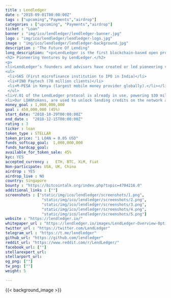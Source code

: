 ```yaml
---
title : Lendledger
date : "2018-09-01T00:00:00Z"
tags : ["upcoming","Payments","airdrop"]
categories : ["upcoming", "Payments","airdrop"]
ticket : "Loan"
banner : "img/ico/lendledger/lendledger-banner.jpg"
logo : "img/ico/lendledger/lendledger-logo.jpg"
image : "img/ico/lendledger/lendledger-background.jpg"
description : "The Future Of Lending"
long_description: "<p>LendLedger is the first blockchain-based open protocol connecting data providers, lenders and borrowers to help small businesses globally unlock the eight trillion dollars in loans they are unable to access today.</p>
<h2> Pioneering Ventures by LendLedger.</h2>
<p>
<li>LendLedger’s founders and advisors have created or led pioneering ventures in emerging markets, including:
<ul>
 <li>SKS (First microfinance institution to IPO in India)</li>
 <li>FINO Paytech (70 million clients)</li>
 <li>M-PESA in Kenya (largest mobile money provider globally).</li></li>
 </ul>
<li>V.01 of the LendLedger protocol is already in use, powering $30 million in loan disbursements annually for Happy Loans, a licensed lender in India. Lenders leveraging the LendLedger protocol also do not need to hold crypto-assets, thereby significantly reducing barriers to adoption.</li>
<li>Our LOANtokens, are used to unlock lending credits on the network and give access for data providers, borrowers and others.</li></p>"
money_goal : 1,000,000,000
goal : 450,000,000 (45%)
start_date: "2018-10-29T00:00:00Z"
end_date :  "2018-12-15T00:00:00Z"
rating : 3
ticker : loan
token_type : STELLAR
token_price: "1 LOAN = 0.05 USD"
funds_softcap_goal:  1,000,000,000
funds_hardcap_goal:
available_for_token_sale: 45%
kyc: YES
accepted_currency :   ETH, BTC, XLM, Fiat
Non-participate: USA, UK, China
airdrop : YES
airdrop_live : NO
country: Singapore
bounty : "https://bitcointalk.org/index.php?topic=4704216.0"
additional_links : [""]
screenshots : ["static/img/ico/lendledger/screenshots/1.png",
                "static/img/ico/lendledger/screenshots/2.png",
                "static/img/ico/lendledger/screenshots/3.png",
                "static/img/ico/lendledger/screenshots/4.png",
                "static/img/ico/lendledger/screenshots/5.png"]
website : "https://lendledger.io/"
whitepaper_url : "https://lendledger.io/images/LendLedger-Overview-Optimized.pdf?pdf=LendLedger%20Overview"
twitter_url : "https://twitter.com/LendLedger"
telegram_url : "https://t.me/lendledger"
github_url: "https://github.com/lendledger"
reddit_url: "https://www.reddit.com/r/LendLedger/"
facebook_url: [""]
stellarexpert_url:
stellarport_url:
og_png: [""]
tw_png: [""]
weight: 5

---
```



{{< background_image >}}
